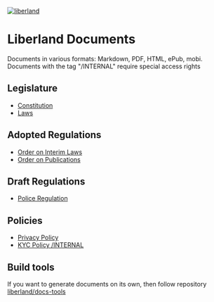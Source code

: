 [![liberland](http://liberland.org/addons/image/Liberland_znak_small.png)](https://github.com/liberland/liberland)

# Liberland Documents

Documents in various formats: Markdown, PDF, HTML, ePub, mobi. Documents with the tag "/INTERNAL" require special access rights

## Legislature
- [Constitution](https://github.com/liberland/constitution/blob/master/Constitution.md)
- [Laws](https://github.com/liberland/laws)

## Adopted Regulations
- [Order on Interim Laws](https://docs.google.com/document/d/1_kpW0ONMjg5dM09MhNvKnBXq94CT6Bhl3dJa9uVxje0/edit)
- [Order on Publications](https://docs.google.com/document/d/13eb4P5cRS3X-5zKqC5Caa3ADUiIgwGcYlIPzFlNjPo4/edit) 

## Draft Regulations
- [Police Regulation](https://docs.google.com/document/d/1v2Qx3fmyEtQyU_zK3wuBjonq7WbYKekRwWbLI9foKig/edit#)

## Policies
- [Privacy Policy](https://docs.google.com/document/d/14kA72jZhKzVr8fCD0hYb72w-mKDUcZs5ib7IOkj3byA/edit#heading=h.iol5cjpc06ub)
- [KYC Policy /INTERNAL](https://docs.google.com/document/d/1N_YvSFvD2DNzxsbkj50eUFLDBGUM1EETVqKDhF_EfNA/edit)

## Build tools

If you want to generate documents on its own, then follow repository [liberland/docs-tools](https://github.com/liberland/docs-tools)
